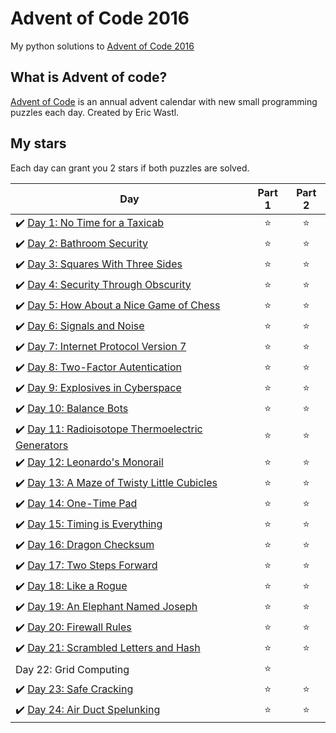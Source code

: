 # Advent of Code 2016 
My python solutions to [Advent of Code 2016](https://adventofcode.com/2016)

## What is Advent of code?
[Advent of Code](https://adventofcode.com/) is an annual advent calendar with new small programming puzzles each day. Created by Eric Wastl.

## My stars
Each day can grant you 2 stars if both puzzles are solved. 

| Day | Part 1 | Part 2 |
|---|:----:|:---:|
|✔️ [Day 1: No Time for a Taxicab](01) | ⭐️ | ⭐️ |
|✔️ [Day 2: Bathroom Security](02) | ⭐️ | ⭐️ |
|✔️ [Day 3: Squares With Three Sides](03) | ⭐️ | ⭐️ |
|✔️ [Day 4: Security Through Obscurity](04) | ⭐️ | ⭐️ |
|✔️ [Day 5: How About a Nice Game of Chess](05) | ⭐️ | ⭐️ |
|✔️ [Day 6: Signals and Noise](06) | ⭐️ | ⭐️ |
|✔️ [Day 7: Internet Protocol Version 7](07) | ⭐️ | ⭐️ |
|✔️ [Day 8: Two-Factor Autentication](08) | ⭐️ | ⭐️ |
|✔️ [Day 9: Explosives in Cyberspace](09) | ⭐️ | ⭐️ |
|✔️ [Day 10: Balance Bots](10) | ⭐️ | ⭐️ |
|✔️ [Day 11: Radioisotope Thermoelectric Generators](11) | ⭐️ | ⭐️ |
|✔️ [Day 12: Leonardo's Monorail](12) | ⭐️ | ⭐️ |
|✔️ [Day 13: A Maze of Twisty Little Cubicles](13) | ⭐️ | ⭐️ |
|✔️ [Day 14: One-Time Pad](14) | ⭐️ | ⭐️ |
|✔️ [Day 15: Timing is Everything](15) | ⭐️ | ⭐️ |
|✔️ [Day 16: Dragon Checksum](16) | ⭐️ | ⭐️ |
|✔️ [Day 17: Two Steps Forward](17) | ⭐️ | ⭐️ |
|✔️ [Day 18: Like a Rogue](18) | ⭐️ | ⭐️ |
|✔️ [Day 19: An Elephant Named Joseph](19) | ⭐️ | ⭐️ |
|✔️ [Day 20: Firewall Rules](20) | ⭐️ | ⭐️ |
|✔️ [Day 21: Scrambled Letters and Hash](21) | ⭐️ | ⭐️ |
| Day 22: Grid Computing | ⭐️ |  |
|✔️ [Day 23: Safe Cracking](23) | ⭐️ | ⭐️ |
|✔️ [Day 24: Air Duct Spelunking](24) | ⭐️ | ⭐️ |
